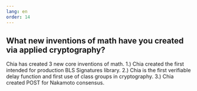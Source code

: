 ```yaml
---
lang: en
order: 14
---
```


What new inventions of math have you created via applied cryptography?
-----------------------

Chia has created 3 new core inventions of math. 1.) Chia created the first intended for production BLS Signatures library. 2.) Chia is the first verifiable delay function and first use of class groups in cryptography. 3.) Chia created POST for Nakamoto consensus. 
